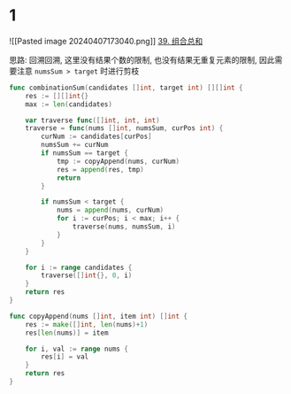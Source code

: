 # 1
![[Pasted image 20240407173040.png]]
[39. 组合总和](https://leetcode.cn/problems/combination-sum/)

思路: 回溯回溯, 这里没有结果个数的限制, 也没有结果无重复元素的限制, 因此需要注意 `numsSum > target` 时进行剪枝

```go
func combinationSum(candidates []int, target int) [][]int {
	res := [][]int{}
	max := len(candidates)

	var traverse func([]int, int, int)
	traverse = func(nums []int, numsSum, curPos int) {
		curNum := candidates[curPos]
		numsSum += curNum
		if numsSum == target {
			tmp := copyAppend(nums, curNum)
			res = append(res, tmp)
			return
		}

		if numsSum < target {
			nums = append(nums, curNum)
			for i := curPos; i < max; i++ {
				traverse(nums, numsSum, i)
			}
		}
	}

	for i := range candidates {
		traverse([]int{}, 0, i)
	}
	return res
}

func copyAppend(nums []int, item int) []int {
	res := make([]int, len(nums)+1)
	res[len(nums)] = item

	for i, val := range nums {
		res[i] = val
	}
	return res
}
```

